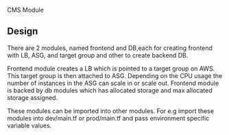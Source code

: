 CMS Module

## Design
There are 2 modules, named frontend and DB,each for creating frontend with LB, ASG, and target group and other to create backend DB.

Frontend module creates a LB which is pointed to a target group on AWS. This target group is then attached to ASG.
Depending on the CPU usage the number of instances in the ASG can scale in or scale out. 
Frontend module is backed by db modules which has allocated storage and max allocated storage assigned.

These modules can be imported into other modules. For e.g import these modules into dev/main.tf or prod/main.tf and pass environment specific variable values.
